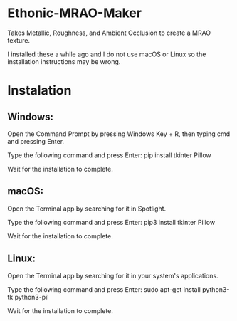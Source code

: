 # Ethonic-MRAO-Maker
Takes Metallic, Roughness, and Ambient Occlusion to create a MRAO texture.

I installed these a while ago and I do not use macOS or Linux so the installation instructions may be wrong.
# Instalation
## Windows:

Open the Command Prompt by pressing Windows Key + R, then typing cmd and pressing Enter.

Type the following command and press Enter: pip install tkinter Pillow

Wait for the installation to complete.

## macOS:

Open the Terminal app by searching for it in Spotlight.

Type the following command and press Enter: pip3 install tkinter Pillow

Wait for the installation to complete.

## Linux:

Open the Terminal app by searching for it in your system's applications.

Type the following command and press Enter: sudo apt-get install python3-tk python3-pil

Wait for the installation to complete.
